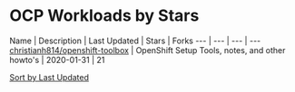 # OCP Workloads by Stars

Name | Description | Last Updated | Stars | Forks
--- | --- | --- | --- 
[christianh814/openshift-toolbox](https://github.com/christianh814/openshift-toolbox) | OpenShift Setup Tools, notes, and other howto's | 2020-01-31 | 21 

[Sort by Last Updated](OCP%20Workloads.Last%20Updated.md)